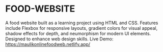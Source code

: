 # FOOD-WEBSITE
A food website built as a learning project using HTML and CSS. Features include Flexbox for responsive layouts, gradient colors for visual appeal, shadow effects for depth, and neumorphism for modern UI elements. Designed to enhance web design skills. Live Demo: https://maulikonlinefoodweb.netlify.app/
